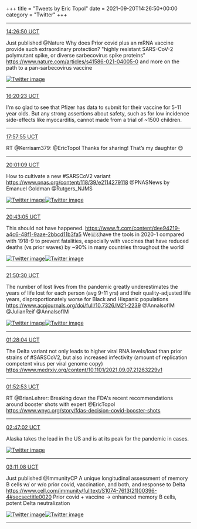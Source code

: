 +++
title = "Tweets by Eric Topol" 
date = 2021-09-20T14:26:50+00:00
category = "Twitter"
+++


---

<a href="https://twitter.com/erictopol/status/1439959238021763086" target="_blank" rel="noreferer">14:26:50 UCT</a>

Just published @Nature 
Why does Prior covid plus an mRNA vaccine provide such extraordinary protection?
"highly resistant SARS-CoV-2 polymutant spike, or diverse sarbecovirus spike proteins"
https://www.nature.com/articles/s41586-021-04005-0
and more on the path to a pan-sarbecovirus vaccine 

<a href="E_vC5zeVIAIkils.jpg"  ><img src="E_vC5zeVIAIkils.jpg" alt="Twitter image" ></img></a>

---

<a href="https://twitter.com/erictopol/status/1439987814918098947" target="_blank" rel="noreferer">16:20:23 UCT</a>

I'm so glad to see that Pfizer has data to submit for their vaccine for 5-11 year olds. But any strong assertions about safety, such as for low incidence side-effects like myocarditis, cannot made from a trial of ~1500 children.



---

<a href="https://twitter.com/erictopol/status/1440012359007830017" target="_blank" rel="noreferer">17:57:55 UCT</a>

RT @Kerrisam379: @EricTopol Thanks for sharing! That’s my daughter 😊



---

<a href="https://twitter.com/erictopol/status/1440043372249378820" target="_blank" rel="noreferer">20:01:09 UCT</a>

How to cultivate a new #SARSCoV2 variant
https://www.pnas.org/content/118/39/e2114279118 @PNASNews by Emanuel Goldman @Rutgers_NJMS 

<a href="E_wPbRiVIAY44_w.png"  ><img src="E_wPbRiVIAY44_w.png" alt="Twitter image" ></img></a><a href="E_wPeVAUYAIhhq7.jpg"  ><img src="E_wPeVAUYAIhhq7.jpg" alt="Twitter image" ></img></a>

---

<a href="https://twitter.com/erictopol/status/1440053924463988743" target="_blank" rel="noreferer">20:43:05 UCT</a>

This should not have happened.
https://www.ft.com/content/dee94219-a4c6-48f1-9aae-2bbcd11b3fa5
We🇺🇸have the tools in 2020-1 compared with 1918-9 to prevent fatalities, especially with vaccines that have reduced deaths (vs prior waves) by ~90% in many countries throughout the world 

<a href="E_wX9KtUcBAXRuw.jpg"  ><img src="E_wX9KtUcBAXRuw.jpg" alt="Twitter image" ></img></a><a href="E_wZH4wVEAUD-ix.jpg"  ><img src="E_wZH4wVEAUD-ix.jpg" alt="Twitter image" ></img></a>

---

<a href="https://twitter.com/erictopol/status/1440070890167816196" target="_blank" rel="noreferer">21:50:30 UCT</a>

The number of lost lives from the pandemic greatly underestimates the years of life lost for each person (avg 9-11 yrs) and their quality-adjusted life years, disproportionately worse for Black and Hispanic populations
https://www.acpjournals.org/doi/full/10.7326/M21-2239 @AnnalsofIM @JulianReif @AnnalsofIM 

<a href="E_wnYGpVIAYyysp.jpg"  ><img src="E_wnYGpVIAYyysp.jpg" alt="Twitter image" ></img></a><a href="E_wnZb6UYAU0_1w.jpg"  ><img src="E_wnZb6UYAU0_1w.jpg" alt="Twitter image" ></img></a>

---

<a href="https://twitter.com/erictopol/status/1440125642763243520" target="_blank" rel="noreferer">01:28:04 UCT</a>

The Delta variant not only leads to higher viral RNA levels/load than prior strains of #SARSCoV2, but also increased infectivity (amount of replication competent virus per viral genome copy)
https://www.medrxiv.org/content/10.1101/2021.09.07.21263229v1



---

<a href="https://twitter.com/erictopol/status/1440131891307298818" target="_blank" rel="noreferer">01:52:53 UCT</a>

RT @BrianLehrer: Breaking down the FDA's recent recommendations around booster shots with expert @EricTopol
https://www.wnyc.org/story/fdas-decision-covid-booster-shots



---

<a href="https://twitter.com/erictopol/status/1440145517275615232" target="_blank" rel="noreferer">02:47:02 UCT</a>

Alaska takes the lead in the US and is at its peak for the pandemic in cases. 

<a href="E_xq-e5VgAE9Y_T.jpg"  ><img src="E_xq-e5VgAE9Y_T.jpg" alt="Twitter image" ></img></a>

---

<a href="https://twitter.com/erictopol/status/1440151582041985026" target="_blank" rel="noreferer">03:11:08 UCT</a>

Just published @ImmunityCP 
A unique longitudinal assessment of memory B cells w/ or w/o prior covid, vaccination, and both, and response to Delta
https://www.cell.com/immunity/fulltext/S1074-7613(21)00396-4#secsectitle0020
Prior covid + vaccine -&gt; enhanced memory B cells, potent Delta neutralization 

<a href="E_xv1z3UcAgmCOU.jpg"  ><img src="E_xv1z3UcAgmCOU.jpg" alt="Twitter image" ></img></a><a href="E_xw4SoVcAgcsW5.jpg"  ><img src="E_xw4SoVcAgcsW5.jpg" alt="Twitter image" ></img></a>

---